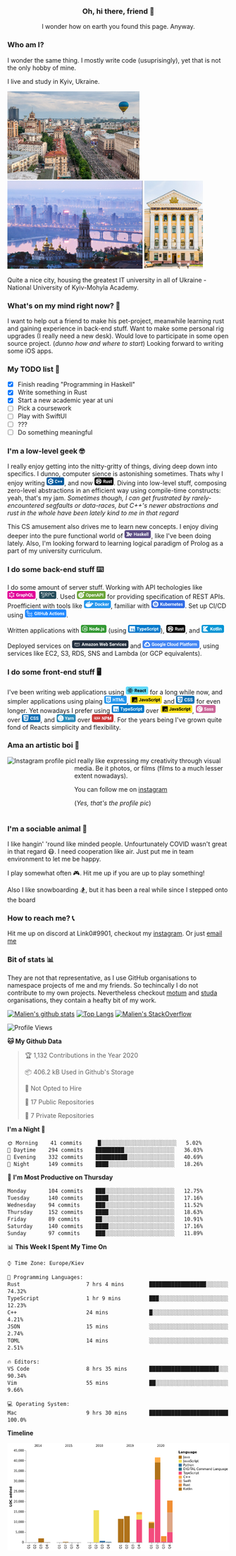 
<h3 align="center"> Oh, hi there, friend 👋 </h3>
<p align="center">I wonder how on earth you found this page. Anyway.</p>

### Who am I? 
I wonder the same thing. I mostly write code (usuprisingly), yet that is not the only hobby of mine.

I live and study in Kyiv, Ukraine. 

<img alt="Kyiv city" height="200px"
src="https://github.com/Malien/Malien/blob/master/assets/kyiv1.jpg">
<img alt="Kyiv city" height="200px"
src="https://github.com/Malien/Malien/blob/master/assets/kyiv2.png">
<img alt="National University of Kyiv-Mohyla Academy" height="200px"
src="https://github.com/Malien/Malien/blob/master/assets/naukma.jpg">

Quite a nice city, housing the greatest IT university in all of Ukraine - National University of Kyiv-Mohyla Academy.

### What's on my mind right now? 🧠
I want to help out a friend to make his pet-project, meanwhile learning rust and gaining experience in back-end stuff.
Want to make some personal rig upgrades (I really need a new desk).
Would love to participate in some open source project. (_dunno how and where to start_)
Looking forward to writing some iOS apps.

### My TODO list 📝
- [X] Finish reading "Programming in Haskell"
- [X] Write something in Rust
- [X] Start a new academic year at uni
- [ ] Pick a coursework
- [ ] Play with SwiftUI
- [ ] ???
- [ ] Do something meaningful

### I'm a low-level geek 🤓
I really enjoy getting into the nitty-gritty of things, diving deep down into specifics. I dunno, computer sience is astonishing sometimes. Thats why I enjoy writing <img height="18" src="https://github.com/Malien/Malien/blob/master/assets/cpp.svg" />, and now <img height="18" src="https://github.com/Malien/Malien/blob/master/assets/rust.svg" />. Diving into low-level stuff, composing zero-level abstractions in an efficient way using compile-time constructs: yeah, that's my jam. _Sometimes though, I can get frustrated by rarely-encountered segfaults or data-races, but C++'s newer abstractions and rust in the whole have been lately kind to me in that regard_

This CS amusement also drives me to learn new concepts. I enjoy diving deeper into the pure functional world of <img height="18" src="https://github.com/Malien/Malien/blob/master/assets/haskell.svg" />, like I've been doing lately. Also, I'm looking forward to learning logical paradigm of Prolog as a part of my university curriculum.

### I do some back-end stuff ⌨️
I do some amount of server stuff. Working with API techologies like <img height="18" src="https://github.com/Malien/Malien/blob/master/assets/graphql.svg" />, <img height="18" src="https://github.com/Malien/Malien/blob/master/assets/grpc.png" />. Used <img height="18" src="https://github.com/Malien/Malien/blob/master/assets/openapi.svg" /> for providing specification of REST APIs. Proefficient with tools like <img height="18" src="https://github.com/Malien/Malien/blob/master/assets/docker.svg" />, familiar with <img height="18" src="https://github.com/Malien/Malien/blob/master/assets/kubernetes.svg" />. Set up CI/CD using <img height="18" src="https://github.com/Malien/Malien/blob/master/assets/ghactions.svg" />.

Written applications with <img height="18" src="https://github.com/Malien/Malien/blob/master/assets/nodejs.svg" /> (using <img height="18" src="https://github.com/Malien/Malien/blob/master/assets/typescript.svg" />), <img height="18" src="https://github.com/Malien/Malien/blob/master/assets/rust.svg" />, and <img height="18" src="https://github.com/Malien/Malien/blob/master/assets/kotlin.svg" />

<!-- Have been working with <img height="18" src="https://github.com/Malien/Malien/blob/master/assets/postgresql.svg" /> and <img height="18" src="https://github.com/Malien/Malien/blob/master/assets/mongodb.svg" /> on multiple occasions. -->

Deployed services on <img height="18" src="https://github.com/Malien/Malien/blob/master/assets/aws.svg" /> and <img height="18" src="https://github.com/Malien/Malien/blob/master/assets/gcp.svg" />, using services like EC2, S3, RDS, SNS and Lambda (or GCP equivalents).

### I do some front-end stuff 🖥
I've been writing web applications using <img height="18" src="https://github.com/Malien/Malien/blob/master/assets/react.svg" /> for a long while now, and simpler applications using plaing <img height="18" src="https://github.com/Malien/Malien/blob/master/assets/html.svg" />, <img height="18" src="https://github.com/Malien/Malien/blob/master/assets/javascript.svg" /> and <img height="18" src="https://github.com/Malien/Malien/blob/master/assets/css.svg" /> for even longer. Yet nowadays I prefer using <img height="18" src="https://github.com/Malien/Malien/blob/master/assets/typescript.svg" /> over <img height="18" src="https://github.com/Malien/Malien/blob/master/assets/javascript.svg" />, <img height="18" src="https://github.com/Malien/Malien/blob/master/assets/sass.svg" /> over <img height="18" src="https://github.com/Malien/Malien/blob/master/assets/css.svg" />, and <img height="18" src="https://github.com/Malien/Malien/blob/master/assets/yarn.svg" /> over <img height="18" src="https://github.com/Malien/Malien/blob/master/assets/npm.svg" />. For the years being I've grown quite fond of Reacts simplicity and flexibility.

### Ama an artistic boi 📸
[<img height="150px" align="left" alt="Instagram profile pic" src="https://i.imgur.com/g0kPFkq.png">](https://www.instagram.com/q_link0_p/)

I really like expressing my creativity through visual media. Be it photos, or films (films to a much lesser extent nowadays). 

You can follow me on [instagram](https://www.instagram.com/q_link0_p/)

(_Yes, that's the profile pic_)
<br></br>

### I'm a sociable animal 🐝
I like hangin' 'round like minded people. Unfourtunately COVID wasn't great in that regard 😷. I need cooperation like air. Just put me in team environment to let me be happy.

I play somewhat often 🎮. Hit me up if you are up to play something!

Also I like snowboarding 🏂, but it has been a real while since I stepped onto the board

### How to reach me? 📞
Hit me up on discord at Link0#9901, checkout my [instagram](https://www.instagram.com/q_link0_p/). Or just [email me](mailto:q.link0.p@gmail.com)

### Bit of stats 📊
They are not that representative, as I use GitHub organisations to namespace projects of me and my friends. So techincally I do not contribute to my own projects. Nevertheless checkout [motum](https://github.com/MotumInc) and [studa](https://github.com/studaco) organisations, they contain a heafty bit of my work.

[![Malien's github stats](https://github-readme-stats.vercel.app/api?username=malien&count_private=true&show_icons=true&hide=stars&theme=buefy&bg_color=145,ffffff,f4ddff)](https://github.com/anuraghazra/github-readme-stats)
[![Top Langs](https://github-readme-stats.vercel.app/api/top-langs/?username=malien&hide=JavaScript&layout=compact&bg_color=145,ffffff,87ecd3)](https://github.com/anuraghazra/github-readme-stats)
[![Malien's StackOverflow](https://github-readme-stackoverflow.vercel.app/?userID=9342577&layout=compact)](https://stackoverflow.com/users/9342577/link0)

<!--START_SECTION:waka-->
![Profile Views](http://img.shields.io/badge/Profile%20Views-2-blue)

**🐱 My Github Data** 

> 🏆 1,132 Contributions in the Year 2020
 > 
> 📦 406.2 kB Used in Github's Storage 
 > 
> 🚫 Not Opted to Hire
 > 
> 📜 17 Public Repositories 
 > 
> 🔑 7 Private Repositories  
 > 
**I'm a Night 🦉** 

```text
🌞 Morning    41 commits     █░░░░░░░░░░░░░░░░░░░░░░░░   5.02% 
🌆 Daytime    294 commits    █████████░░░░░░░░░░░░░░░░   36.03% 
🌃 Evening    332 commits    ██████████░░░░░░░░░░░░░░░   40.69% 
🌙 Night      149 commits    ████░░░░░░░░░░░░░░░░░░░░░   18.26%

```
📅 **I'm Most Productive on Thursday** 

```text
Monday       104 commits    ███░░░░░░░░░░░░░░░░░░░░░░   12.75% 
Tuesday      140 commits    ████░░░░░░░░░░░░░░░░░░░░░   17.16% 
Wednesday    94 commits     ███░░░░░░░░░░░░░░░░░░░░░░   11.52% 
Thursday     152 commits    ████░░░░░░░░░░░░░░░░░░░░░   18.63% 
Friday       89 commits     ██░░░░░░░░░░░░░░░░░░░░░░░   10.91% 
Saturday     140 commits    ████░░░░░░░░░░░░░░░░░░░░░   17.16% 
Sunday       97 commits     ███░░░░░░░░░░░░░░░░░░░░░░   11.89%

```


📊 **This Week I Spent My Time On** 

```text
⌚︎ Time Zone: Europe/Kiev

💬 Programming Languages: 
Rust                     7 hrs 4 mins        ██████████████████░░░░░░░   74.32% 
TypeScript               1 hr 9 mins         ███░░░░░░░░░░░░░░░░░░░░░░   12.23% 
C++                      24 mins             █░░░░░░░░░░░░░░░░░░░░░░░░   4.21% 
JSON                     15 mins             ░░░░░░░░░░░░░░░░░░░░░░░░░   2.74% 
TOML                     14 mins             ░░░░░░░░░░░░░░░░░░░░░░░░░   2.51%

🔥 Editors: 
VS Code                  8 hrs 35 mins       ██████████████████████░░░   90.34% 
Vim                      55 mins             ██░░░░░░░░░░░░░░░░░░░░░░░   9.66%

💻 Operating System: 
Mac                      9 hrs 30 mins       █████████████████████████   100.0%

```

**Timeline**

![Chart not found](https://raw.githubusercontent.com/Malien/Malien/master/charts/bar_graph.png) 


<!--END_SECTION:waka-->

<!--
**Malien/Malien** is a ✨ _special_ ✨ repository because its `README.md` (this file) appears on your GitHub profile.

Here are some ideas to get you started:

- 🔭 I’m currently working on ...
- 🌱 I’m currently learning ...
- 👯 I’m looking to collaborate on ...
- 🤔 I’m looking for help with ...
- 💬 Ask me about ...
- 📫 How to reach me: ...
- 😄 Pronouns: ...
- ⚡ Fun fact: ...
-->
